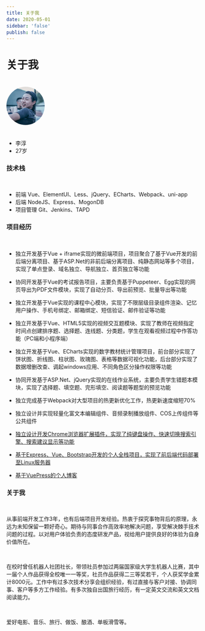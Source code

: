 ```yaml
---
title: 关于我
date: 2020-05-01
sidebar: 'false'
publish: false
---
```


# 关于我

<img src="./me.jpg" style="border-radius: 50%;margin-bottom:20px;margin-top:20px;" width="100px" class="zoom">

+ 李淳
+ 27岁


### 技术栈
<br>

+ 前端		Vue、ElementUI、Less、jQuery、ECharts、Webpack、uni-app
+ 后端		NodeJS、Express、MogonDB
+ 项目管理 	Git、Jenkins、TAPD


### 项目经历

<br>

+ 独立开发基于Vue + iframe实现的微前端项目，项目聚合了基于Vue开发的前后端分离项目、基于ASP.Net的非前后端分离项目、纯静态网站等多个项目，实现了单点登录、域名独立、导航独立、首页独立等功能

+ 协同开发基于Vue的考试报告项目，主要负责基于Puppeteer、Egg实现的网页导出为PDF文件模块，实现了自动分页、导出前预览、批量导出等功能

+ 独立开发基于Vue实现的课程中心模块，实现了不限层级目录组件渲染、记忆用户操作、手机号绑定、邮箱绑定、短信验证、邮件验证等功能

+ 独立开发基于Vue、HTML5实现的视频交互题模块、实现了教师在视频指定时间点创建排序题、选择题、连线题、分类题，学生在观看视频过程中作答功能（PC端和小程序端）

+ 独立开发基于Vue、ECharts实现的数字教材统计管理项目，前台部分实现了饼状图、折线图、柱状图、玫瑰图、表格等数据可视化功能，后台部分实现了数据增删改查、调起windows应用、不同角色区分操作权限等功能

+ 协同开发基于ASP.Net、jQuery实现的在线作业系统，主要负责学生错题本模块，实现了选择题、填空题、完形填空、阅读题等题型的预览功能

+ 独立完成基于Webpack对大型项目的热更新优化工作，热更新速度缩短70%

+ 独立设计并实现轻量化富文本编辑组件、音频录制播放组件、COS上传组件等公共组件

+ <a href="https://github.com/Lichun0529/QuickSearch-chrome">独立设计开发Chrome浏览器扩展插件，实现了纯键盘操作、快速切换搜索引擎、搜索建议显示等功能</a>
+ <a href="https://github.com/Lichun0529/BMS-backstage">基于Express、Vue、Bootstrap开发的个人全栈项目，实现了前后端代码部署至Linux服务器</a>
+ <a href="https://github.com/Lichun0529/blog">基于VuePress的个人博客</a>

### 关于我

<br>

从事前端开发工作3年，也有后端项目开发经验。热衷于探究事物背后的原理，永远为未知保留一颗好奇心。期待与同事合作高效率地解决问题，享受解决棘手技术问题的过程。以对用户体验负责的态度研发产品，视给用户提供良好的体验为自身价值所在。

<br>

在校时曾任机器人社团社长，带领社员参加过两届国家级大学生机器人比赛，其中一届个人作品获得全校唯一一等奖，社员作品获得二三等奖若干，个人获奖学金累计8000元。工作中有过多次技术分享会组织经验，有过直接与客户对接、协调同事、客户等多方工作经验。有多次独自出国旅行经历，有一定英文交流和英文文档阅读能力。

<br>

爱好电影、音乐、旅行、做饭、酿酒、单板滑雪等。





